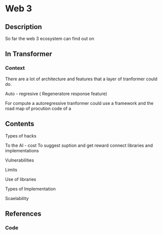 # Web 3 

## Description

So far the web 3 ecosystem can find out on [](www.ethglobal.com)

## In Transformer 

### Context

 There are a lot of architecture and features that a layer of tranformer could do.

Auto - regresive ( Regeneratore response feature) 

For compute a autoregressive tranformer could use a framework and the road map of procution code of a 
## Contents


Types of hacks

To the AI - cost 
To suggest suption and get reward
connect libraries and implementations

Vulnerabilities


Limits


Use of libraries 


Types of Implementation


Scaelability 



## References 

### Code
